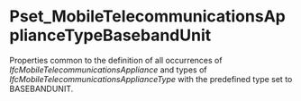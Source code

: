 # Pset_MobileTelecommunicationsApplianceTypeBasebandUnit

Properties common to the definition of all occurrences of  _IfcMobileTelecommunicationsAppliance_ and types of _IfcMobileTelecommunicationsApplianceType_ with the predefined type set to BASEBANDUNIT.<!-- end of definition -->
